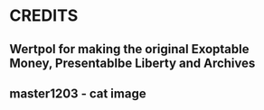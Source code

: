 # CREDITS

## Wertpol for making the original Exoptable Money, Presentablbe Liberty and Archives

## master1203 - cat image